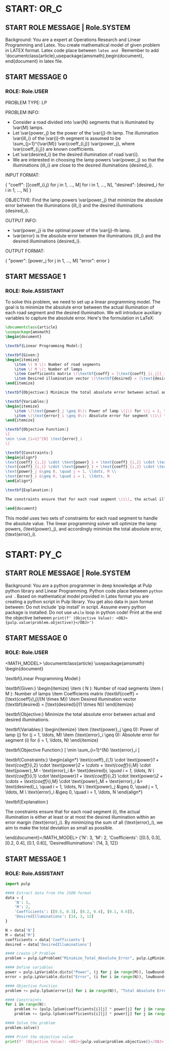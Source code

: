 # START: OR_C 
## START ROLE MESSAGE | Role.SYSTEM 
Background: You are a expert at Operations Research and Linear Programming and Latex. You create mathematical model of given problem in LATEX format. Latex code place between ```latex and ``` Remember to add 'documentclass{article},usepackage{amsmath},begin{document}, end{document} in latex file. 
## START MESSAGE 0 
### ROLE: Role.USER
<DESCRIPTION>
PROBLEM TYPE: LP

PROBLEM INFO: 

- Consider a road divided into \var{N} segments that is illuminated by \var{M} lamps.
- Let \var{power_j} be the power of the \var{j}-th lamp. The illumination \var{ill_i} of the \var{i}-th segment is assumed to be \sum_{j=1}^{\var{M}} \var{coeff_{i,j}} \var{power_j}, where \var{coeff_{i,j}} are known coefficients.
- Let \var{desired_i} be the desired illumination of road \var{i}. 
- We are interested in choosing the lamp powers \var{power_j} so that the illuminations {ill_i} are close to the desired illuminations {desired_i}. 

INPUT FORMAT: 

{
    "coeff": [[coeff_{i,j} for j in 1, ..., M] for i in 1, ..., N],
    "desired": [desired_i for i in 1, ..., N]
}

OBJECTIVE: Find the lamp powers \var{power_j} that minimize the absolute error between the illuminations {ill_i} and the desired illuminations {desired_i}.

OUTPUT INFO:

- \var{power_j} is the optimal power of the \var{j}-th lamp.
- \var{error} is the absolute error between the illuminations {ill_i} and the desired illuminations {desired_i}.

OUTPUT FORMAT:

{
    "power": [power_j for j in 1, ..., M]
    "error": error
}
</DESCRIPTION>


## START MESSAGE 1 
### ROLE: Role.ASSISTANT
To solve this problem, we need to set up a linear programming model. The goal is to minimize the absolute error between the actual illumination of each road segment and the desired illumination. We will introduce auxiliary variables to capture the absolute error. Here's the formulation in LaTeX:

```latex
\documentclass{article}
\usepackage{amsmath}
\begin{document}

\textbf{Linear Programming Model:}

\textbf{Given:}
\begin{itemize}
    \item \( N \): Number of road segments
    \item \( M \): Number of lamps
    \item Coefficients matrix \(\textbf{coeff} = [\text{coeff}_{i,j}]_{N \times M}\)
    \item Desired illumination vector \(\textbf{desired} = [\text{desired}_i]_{1 \times N}\)
\end{itemize}

\textbf{Objective:} Minimize the total absolute error between actual and desired illuminations.

\textbf{Variables:}
\begin{itemize}
    \item \(\text{power}_j \geq 0\): Power of lamp \(j\) for \(j = 1, \ldots, M\)
    \item \(\text{error}_i \geq 0\): Absolute error for segment \(i\) for \(i = 1, \ldots, N\)
\end{itemize}

\textbf{Objective Function:}
\[
\min \sum_{i=1}^{N} \text{error}_i
\]

\textbf{Constraints:}
\begin{align*}
\text{coeff}_{i,1} \cdot \text{power}_1 + \text{coeff}_{i,2} \cdot \text{power}_2 + \cdots + \text{coeff}_{i,M} \cdot \text{power}_M - \text{error}_i &= \text{desired}_i, \quad i = 1, \ldots, N \\
\text{coeff}_{i,1} \cdot \text{power}_1 + \text{coeff}_{i,2} \cdot \text{power}_2 + \cdots + \text{coeff}_{i,M} \cdot \text{power}_M + \text{error}_i &= \text{desired}_i, \quad i = 1, \ldots, N \\
\text{power}_j &\geq 0, \quad j = 1, \ldots, M \\
\text{error}_i &\geq 0, \quad i = 1, \ldots, N
\end{align*}

\textbf{Explanation:}

The constraints ensure that for each road segment \(i\), the actual illumination is either at least or at most the desired illumination within an error margin \(\text{error}_i\). By minimizing the sum of all \(\text{error}_i\), we aim to make the total deviation as small as possible.

\end{document}
``` 

This model uses two sets of constraints for each road segment to handle the absolute value. The linear programming solver will optimize the lamp powers, \(\text{power}_j\), and accordingly minimize the total absolute error, \(\text{error}_i\).

# START: PY_C 
## START ROLE MESSAGE | Role.SYSTEM 
Background: You are a python programmer in deep knowledge at Pulp python library and Linear Programming. Python code place between ```python and ```. Based on mathematical model provided in Latex format you are creating a python script in Pulp library. You get also data in json format between: <DATA></DATA> Do not include 'pip install' in script. Assume every python package is installed. Do not use `while` loop in python code! Print at the end the objective between <OBJ></OBJ> `print(f' (Objective Value): <OBJ>{pulp.value(problem.objective)}</OBJ>')` 
## START MESSAGE 0 
### ROLE: Role.USER
<MATH_MODEL>
\documentclass{article}
\usepackage{amsmath}
\begin{document}

\textbf{Linear Programming Model:}

\textbf{Given:}
\begin{itemize}
    \item \( N \): Number of road segments
    \item \( M \): Number of lamps
    \item Coefficients matrix \(\textbf{coeff} = [\text{coeff}_{i,j}]_{N \times M}\)
    \item Desired illumination vector \(\textbf{desired} = [\text{desired}_i]_{1 \times N}\)
\end{itemize}

\textbf{Objective:} Minimize the total absolute error between actual and desired illuminations.

\textbf{Variables:}
\begin{itemize}
    \item \(\text{power}_j \geq 0\): Power of lamp \(j\) for \(j = 1, \ldots, M\)
    \item \(\text{error}_i \geq 0\): Absolute error for segment \(i\) for \(i = 1, \ldots, N\)
\end{itemize}

\textbf{Objective Function:}
\[
\min \sum_{i=1}^{N} \text{error}_i
\]

\textbf{Constraints:}
\begin{align*}
\text{coeff}_{i,1} \cdot \text{power}_1 + \text{coeff}_{i,2} \cdot \text{power}_2 + \cdots + \text{coeff}_{i,M} \cdot \text{power}_M - \text{error}_i &= \text{desired}_i, \quad i = 1, \ldots, N \\
\text{coeff}_{i,1} \cdot \text{power}_1 + \text{coeff}_{i,2} \cdot \text{power}_2 + \cdots + \text{coeff}_{i,M} \cdot \text{power}_M + \text{error}_i &= \text{desired}_i, \quad i = 1, \ldots, N \\
\text{power}_j &\geq 0, \quad j = 1, \ldots, M \\
\text{error}_i &\geq 0, \quad i = 1, \ldots, N
\end{align*}

\textbf{Explanation:}

The constraints ensure that for each road segment \(i\), the actual illumination is either at least or at most the desired illumination within an error margin \(\text{error}_i\). By minimizing the sum of all \(\text{error}_i\), we aim to make the total deviation as small as possible.

\end{document}</MATH_MODEL>
<DATA>
{'N': 3, 'M': 2, 'Coefficients': [[0.5, 0.3], [0.2, 0.4], [0.1, 0.6]], 'DesiredIlluminations': [14, 3, 12]}</DATA>


## START MESSAGE 1 
### ROLE: Role.ASSISTANT
```python
import pulp

#### Extract data from the JSON format
data = {
    'N': 3,
    'M': 2,
    'Coefficients': [[0.5, 0.3], [0.2, 0.4], [0.1, 0.6]],
    'DesiredIlluminations': [14, 3, 12]
}

N = data['N']
M = data['M']
coefficients = data['Coefficients']
desired = data['DesiredIlluminations']

#### Create LP Problem
problem = pulp.LpProblem("Minimize_Total_Absolute_Error", pulp.LpMinimize)

#### Define variables
power = pulp.LpVariable.dicts("Power", (j for j in range(M)), lowBound=0, cat='Continuous')
error = pulp.LpVariable.dicts("Error", (i for i in range(N)), lowBound=0, cat='Continuous')

#### Objective Function
problem += pulp.lpSum(error[i] for i in range(N)), "Total Absolute Error"

#### Constraints
for i in range(N):
    problem += (pulp.lpSum(coefficients[i][j] * power[j] for j in range(M)) - error[i] == desired[i]), f"Illumination_Constraint_Negative_{i}"
    problem += (pulp.lpSum(coefficients[i][j] * power[j] for j in range(M)) + error[i] == desired[i]), f"Illumination_Constraint_Positive_{i}"

#### Solve the problem
problem.solve()

#### Print the objective value
print(f' (Objective Value): <OBJ>{pulp.value(problem.objective)}</OBJ>')
```

